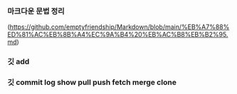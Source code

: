 ### 마크다운 문법 정리
(https://github.com/emptyfriendship/Markdown/blob/main/%EB%A7%88%ED%81%AC%EB%8B%A4%EC%9A%B4%20%EB%AC%B8%EB%B2%95.md)

### 깃 add


### 깃 commit log show pull push fetch merge clone
